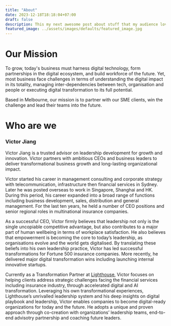 ```yaml
---
title: "About"
date: 2023-12-18T18:18:04+07:00
draft: false
description: This my next awesome post about stuff that my audience love to read.
featured_image: ../assets/images/defaults/featured_image.jpg
---
```


# Our Mission
To grow, today's business must harness digital technology, form partnerships in the digital ecosystem, and build workforce of the future. Yet, most business face challenges in terms of understanding the digital impact in its totality, managing inter-dependencies between tech, organisation and people or executing digital transformation to its full potential.

Based in Melbourne, our mission is to partner with our SME clients, win the challenge and lead their teams into the future.

# Who are we
### Victor Jiang
Victor Jiang is a trusted advisor on leadership development for growth and innovation. Victor partners with ambitious CEOs and business leaders to deliver transformational business growth and long-lasting organizational impact.

Victor started his career in management consulting and corporate strategy with telecommunication, infrastructure then financial services in Sydney. Later he was posted overseas to work in Singapore, Shanghai and HK. During this period, his career expanded into a broad range of functions including business development, sales, distribution and general management. For the last ten years, he held a number of CEO positions and senior regional roles in multinational insurance companies. 

As a successful CEO, Victor firmly believes that leadership not only is the single uncopiable competitive advantage, but also contributes to a major part of human wellbeing in terms of workplace satisfaction. He also believes that empowerment is becoming the core to today’s leadership, as organisations evolve and the world gets digitalised. By translating these beliefs into his own leadership practice, Victor has led successful transformations for Fortune 500 insurance companies. More recently, he delivered major digital transformation wins including launching internal innovative startups.  

Currently as a Transformation Partner at [Lighthouse](https://lighthousegroup.co/), Victor focuses on helping clients address strategic challenges facing the financial services including insurance industry, through accelerated digital and AI transformation. Leveraging his own transformational experiences, Lighthouse’s unrivalled leadership system and his deep insights on digital playbook and leadership, Victor enables companies to become digital-ready organizations for today and the future. He adopts a unique and proven approach through co-creation with organizations’ leadership teams, end-to-end advisotry partnership and coaching future leaders. 
